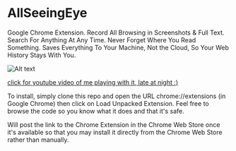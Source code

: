 AllSeeingEye
============

Google Chrome Extension. Record All Browsing in Screenshots & Full Text. Search For Anything At Any Time. Never Forget Where You Read Something. Saves Everything To Your Machine, Not the Cloud, So Your Web History Stays With You.

![Alt text](/../screenshots/screenshot01.png?raw=true "sample")

[click for youtube video of me playing with it, late at night :)](https://www.youtube.com/watch?v=zEEWF4HxCtE)

To install, simply clone this repo and open the URL chrome://extensions (in Google Chrome) then click on Load Unpacked Extension. Feel free to browse the code so you know what it does and that it's safe.

Will post the link to the Chrome Extension in the Chrome Web Store once it's available so that you may install it directly from the Chrome Web Store rather than manually.
